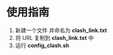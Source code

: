 # 使用指南
1. 新建一个文件 并命名为 **clash_link.txt**
2. 将 URL 复制到 **clash_link.txt** 中
3. 运行 **config_clash.sh**

